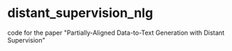 # distant_supervision_nlg
code for the paper "Partially-Aligned Data-to-Text Generation with Distant Supervision"
